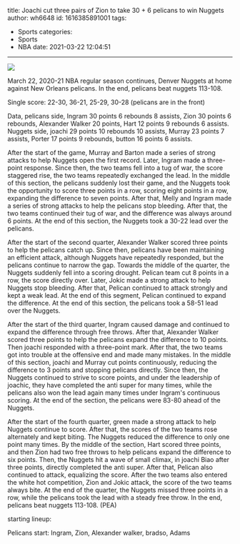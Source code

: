 title: Joachi cut three pairs of Zion to take 30 + 6 pelicans to win Nuggets
author: wh6648
id: 1616385891001
tags: 
- Sports
categories: 
- Sports
- NBA
date: 2021-03-22 12:04:51
---
![](https://p3.itc.cn/images01/20210322/996630539d6045a187f2a48fc6572325.jpeg)


March 22, 2020-21 NBA regular season continues, Denver Nuggets at home against New Orleans pelicans. In the end, pelicans beat nuggets 113-108.

Single score: 22-30, 36-21, 25-29, 30-28 (pelicans are in the front)

Data, pelicans side, Ingram 30 points 6 rebounds 8 assists, Zion 30 points 6 rebounds, Alexander Walker 20 points, Hart 12 points 9 rebounds 6 assists. Nuggets side, joachi 29 points 10 rebounds 10 assists, Murray 23 points 7 assists, Porter 17 points 9 rebounds, button 16 points 6 assists.

After the start of the game, Murray and Barton made a series of strong attacks to help Nuggets open the first record. Later, Ingram made a three-point response. Since then, the two teams fell into a tug of war, the score staggered rise, the two teams repeatedly exchanged the lead. In the middle of this section, the pelicans suddenly lost their game, and the Nuggets took the opportunity to score three points in a row, scoring eight points in a row, expanding the difference to seven points. After that, Melly and Ingram made a series of strong attacks to help the pelicans stop bleeding. After that, the two teams continued their tug of war, and the difference was always around 6 points. At the end of this section, the Nuggets took a 30-22 lead over the pelicans.

After the start of the second quarter, Alexander Walker scored three points to help the pelicans catch up. Since then, pelicans have been maintaining an efficient attack, although Nuggets have repeatedly responded, but the pelicans continue to narrow the gap. Towards the middle of the quarter, the Nuggets suddenly fell into a scoring drought. Pelican team cut 8 points in a row, the score directly over. Later, Jokic made a strong attack to help Nuggets stop bleeding. After that, Pelican continued to attack strongly and kept a weak lead. At the end of this segment, Pelican continued to expand the difference. At the end of this section, the pelicans took a 58-51 lead over the Nuggets.

After the start of the third quarter, Ingram caused damage and continued to expand the difference through free throws. After that, Alexander Walker scored three points to help the pelicans expand the difference to 10 points. Then joachi responded with a three-point mark. After that, the two teams got into trouble at the offensive end and made many mistakes. In the middle of this section, joachi and Murray cut points continuously, reducing the difference to 3 points and stopping pelicans directly. Since then, the Nuggets continued to strive to score points, and under the leadership of joachic, they have completed the anti super for many times, while the pelicans also won the lead again many times under Ingram's continuous scoring. At the end of the section, the pelicans were 83-80 ahead of the Nuggets.

After the start of the fourth quarter, green made a strong attack to help Nuggets continue to score. After that, the scores of the two teams rose alternately and kept biting. The Nuggets reduced the difference to only one point many times. By the middle of the section, Hart scored three points, and then Zion had two free throws to help pelicans expand the difference to six points. Then, the Nuggets hit a wave of small climax, in joachi Biao after three points, directly completed the anti super. After that, Pelican also continued to attack, equalizing the score. After the two teams also entered the white hot competition, Zion and Jokic attack, the score of the two teams always bite. At the end of the quarter, the Nuggets missed three points in a row, while the pelicans took the lead with a steady free throw. In the end, pelicans beat nuggets 113-108. (PEA)

starting lineup:

Pelicans start: Ingram, Zion, Alexander walker, bradso, Adams

